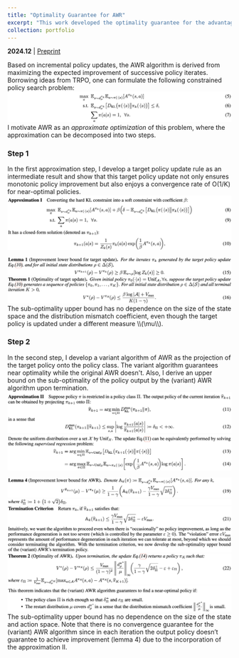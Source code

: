 ```yaml
---
title: "Optimality Guarantee for AWR"
excerpt: "This work developed the optimality guarantee for the advantage-weighted regression (AWR) algorithm in the tabular setting. <br/><img src='/images/AWR/AWR_paper.png'>"
collection: portfolio
---
```


**2024.12**  \|  [Preprint](https://ycz0512.github.io/assets/AWR_Guarantees.pdf)

Based on incremental policy updates, the AWR algorithm is derived from maximizing the expected improvement of successive policy iterates.
Borrowing ideas from TRPO, one can formulate the following constrained policy search problem:
<img src='/images/AWR/constrained_PS.png'>
I motivate AWR as an *approximate optimization* of this problem, where the approximation can be decomposed into two steps.

### Step 1
In the first approximation step, I develop a target policy update rule as an intermediate result
and show that this target policy update not only ensures monotonic policy improvement
but also enjoys a convergence rate of O(1/K) for near-optimal policies.
<img src='/images/AWR/approx_1.png'>

<img src='/images/AWR/lemma_1.png'>

<img src='/images/AWR/thm_1.png'>
The sub-optimality upper bound has no dependence on the size of the state space and the distribution mismatch coefficient,
even though the target policy is updated under a different measure \\(\mu\\).

### Step 2
In the second step, I develop a variant algorithm of AWR as the projection of the target policy onto the policy class.
The variant algorithm guarantees near optimality while the original AWR doesn't.
Also, I derive an upper bound on the sub-optimality of the policy output by the (variant) AWR algorithm upon termination.
<img src='/images/AWR/approx_2.png'>
<img src='/images/AWR/AWR_update.png'>

<img src='/images/AWR/lemma_4.png'>
<img src='/images/AWR/delta_plus.png'>

<img src='/images/AWR/termination_criterion.png'>

<img src='/images/AWR/thm_2.png'>
<img src='/images/AWR/conditions.png'>
The sub-optimality upper bound has no dependence on the size of the state and action space.
Note that there is no convergence guarantee for the (variant) AWR algorithm since in each iteration 
the output policy doesn’t guarantee to achieve improvement (lemma 4) due to the incorporation of the approximation II.
